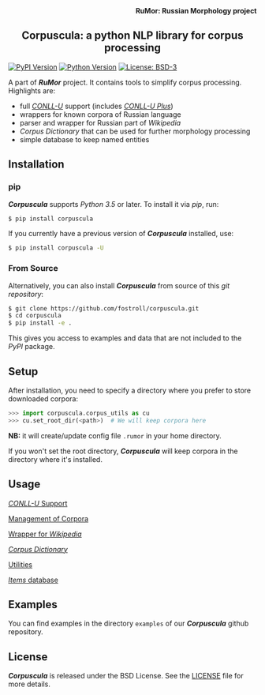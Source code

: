 <div align="right"><strong>RuMor: Russian Morphology project</strong></div>
<h2 align="center">Corpuscula: a python NLP library for corpus processing</h2>

[![PyPI Version](https://img.shields.io/pypi/v/corpuscula?color=blue)](https://pypi.org/project/corpuscula/)
[![Python Version](https://img.shields.io/pypi/pyversions/corpuscula?color=blue)](https://www.python.org/)
[![License: BSD-3](https://img.shields.io/badge/License-BSD-brightgreen.svg)](https://opensource.org/licenses/BSD-3-Clause)

A part of ***RuMor*** project. It contains tools to simplify corpus
processing. Highlights are:

* full [*CONLL-U*](https://universaldependencies.org/format.html) support
(includes [*CONLL-U Plus*](https://universaldependencies.org/ext-format.html))
* wrappers for known corpora of Russian language
* parser and wrapper for Russian part of *Wikipedia*
* *Corpus Dictionary* that can be used for further morphology processing
* simple database to keep named entities

## Installation

### pip

***Corpuscula*** supports *Python 3.5* or later. To install it via *pip*, run:
```sh
$ pip install corpuscula
```

If you currently have a previous version of ***Corpuscula*** installed, use:
```sh
$ pip install corpuscula -U
```

### From Source

Alternatively, you can also install ***Corpuscula*** from source of this *git
repository*:
```sh
$ git clone https://github.com/fostroll/corpuscula.git
$ cd corpuscula
$ pip install -e .
```
This gives you access to examples and data that are not included to the
*PyPI* package.

## Setup

After installation, you need to specify a directory where you prefer to store
downloaded corpora:
```python
>>> import corpuscula.corpus_utils as cu
>>> cu.set_root_dir(<path>)  # We will keep corpora here
```
**NB:** it will create/update config file `.rumor` in your home directory.

If you won't set the root directory, ***Corpuscula*** will keep corpora
in the directory where it's installed.

## Usage

[*CONLL-U* Support](https://github.com/fostroll/corpuscula/blob/master/doc/README_CONLLU.md)

[Management of Corpora](https://github.com/fostroll/corpuscula/blob/master/doc/README_CORPORA.md)

[Wrapper for *Wikipedia*](https://github.com/fostroll/corpuscula/blob/master/doc/README_WIKIPEDIA.md)

[*Corpus Dictionary*](https://github.com/fostroll/corpuscula/blob/master/doc/README_CDICT.md)

[Utilities](https://github.com/fostroll/corpuscula/blob/master/doc/README_UTILS.md)

[*Items* database](https://github.com/fostroll/corpuscula/blob/master/doc/README_ITEMS.md)

## Examples

You can find examples in the directory `examples` of our ***Corpuscula*** github
repository.

## License

***Corpuscula*** is released under the BSD License. See the
[LICENSE](https://github.com/fostroll/corpuscula/blob/master/LICENSE) file for
more details.
